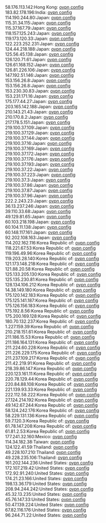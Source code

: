 58.176.113.142:Hong Kong: [ovpn config](vpn/58_176_113_142.ovpn)  
183.82.178.196:India: [ovpn config](vpn/183_82_178_196.ovpn)  
114.190.244.80:Japan: [ovpn config](vpn/114_190_244_80.ovpn)  
115.31.34.115:Japan: [ovpn config](vpn/115_31_34_115.ovpn)  
115.37.167.79:Japan: [ovpn config](vpn/115_37_167_79.ovpn)  
118.157.125.243:Japan: [ovpn config](vpn/118_157_125_243.ovpn)  
119.173.120.33:Japan: [ovpn config](vpn/119_173_120_33.ovpn)  
122.223.252.231:Japan: [ovpn config](vpn/122_223_252_231.ovpn)  
124.44.218.188:Japan: [ovpn config](vpn/124_44_218_188.ovpn)  
125.56.45.138:Japan: [ovpn config](vpn/125_56_45_138.ovpn)  
126.120.71.61:Japan: [ovpn config](vpn/126_120_71_61.ovpn)  
126.61.168.152:Japan: [ovpn config](vpn/126_61_168_152.ovpn)  
126.81.226.106:Japan: [ovpn config](vpn/126_81_226_106.ovpn)  
147.192.51.146:Japan: [ovpn config](vpn/147_192_51_146.ovpn)  
153.156.26.8:Japan: [ovpn config](vpn/153_156_26_8.ovpn)  
153.156.26.8:Japan: [ovpn config](vpn/153_156_26_8.ovpn)  
153.230.30.83:Japan: [ovpn config](vpn/153_230_30_83.ovpn)  
153.231.171.16:Japan: [ovpn config](vpn/153_231_171_16.ovpn)  
175.177.44.27:Japan: [ovpn config](vpn/175_177_44_27.ovpn)  
203.165.142.188:Japan: [ovpn config](vpn/203_165_142_188.ovpn)  
210.143.21.43:Japan: [ovpn config](vpn/210_143_21_43.ovpn)  
210.170.8.2:Japan: [ovpn config](vpn/210_170_8_2.ovpn)  
217.178.5.151:Japan: [ovpn config](vpn/217_178_5_151.ovpn)  
219.100.37.109:Japan: [ovpn config](vpn/219_100_37_109.ovpn)  
219.100.37.129:Japan: [ovpn config](vpn/219_100_37_129.ovpn)  
219.100.37.144:Japan: [ovpn config](vpn/219_100_37_144.ovpn)  
219.100.37.16:Japan: [ovpn config](vpn/219_100_37_16.ovpn)  
219.100.37.169:Japan: [ovpn config](vpn/219_100_37_169.ovpn)  
219.100.37.172:Japan: [ovpn config](vpn/219_100_37_172.ovpn)  
219.100.37.176:Japan: [ovpn config](vpn/219_100_37_176.ovpn)  
219.100.37.193:Japan: [ovpn config](vpn/219_100_37_193.ovpn)  
219.100.37.22:Japan: [ovpn config](vpn/219_100_37_22.ovpn)  
219.100.37.223:Japan: [ovpn config](vpn/219_100_37_223.ovpn)  
219.100.37.3:Japan: [ovpn config](vpn/219_100_37_3.ovpn)  
219.100.37.86:Japan: [ovpn config](vpn/219_100_37_86.ovpn)  
219.100.37.87:Japan: [ovpn config](vpn/219_100_37_87.ovpn)  
219.100.37.96:Japan: [ovpn config](vpn/219_100_37_96.ovpn)  
222.2.243.23:Japan: [ovpn config](vpn/222_2_243_23.ovpn)  
36.13.237.246:Japan: [ovpn config](vpn/36_13_237_246.ovpn)  
39.110.33.68:Japan: [ovpn config](vpn/39_110_33_68.ovpn)  
49.129.81.65:Japan: [ovpn config](vpn/49_129_81_65.ovpn)  
60.103.218.198:Japan: [ovpn config](vpn/60_103_218_198.ovpn)  
60.104.11.138:Japan: [ovpn config](vpn/60_104_11_138.ovpn)  
60.148.117.161:Japan: [ovpn config](vpn/60_148_117_161.ovpn)  
92.202.108.163:Japan: [ovpn config](vpn/92_202_108_163.ovpn)  
114.202.162.116:Korea Republic of: [ovpn config](vpn/114_202_162_116.ovpn)  
118.221.67.53:Korea Republic of: [ovpn config](vpn/118_221_67_53.ovpn)  
119.196.49.96:Korea Republic of: [ovpn config](vpn/119_196_49_96.ovpn)  
119.203.28.140:Korea Republic of: [ovpn config](vpn/119_203_28_140.ovpn)  
121.173.148.218:Korea Republic of: [ovpn config](vpn/121_173_148_218.ovpn)  
121.88.20.58:Korea Republic of: [ovpn config](vpn/121_88_20_58.ovpn)  
125.133.205.130:Korea Republic of: [ovpn config](vpn/125_133_205_130.ovpn)  
125.135.230.81:Korea Republic of: [ovpn config](vpn/125_135_230_81.ovpn)  
128.134.106.212:Korea Republic of: [ovpn config](vpn/128_134_106_212.ovpn)  
14.38.149.180:Korea Republic of: [ovpn config](vpn/14_38_149_180.ovpn)  
175.120.142.183:Korea Republic of: [ovpn config](vpn/175_120_142_183.ovpn)  
175.125.141.187:Korea Republic of: [ovpn config](vpn/175_125_141_187.ovpn)  
175.126.156.183:Korea Republic of: [ovpn config](vpn/175_126_156_183.ovpn)  
175.192.8.56:Korea Republic of: [ovpn config](vpn/175_192_8_56.ovpn)  
175.200.169.128:Korea Republic of: [ovpn config](vpn/175_200_169_128.ovpn)  
180.70.132.237:Korea Republic of: [ovpn config](vpn/180_70_132_237.ovpn)  
1.227.159.39:Korea Republic of: [ovpn config](vpn/1_227_159_39.ovpn)  
210.218.151.61:Korea Republic of: [ovpn config](vpn/210_218_151_61.ovpn)  
211.186.15.53:Korea Republic of: [ovpn config](vpn/211_186_15_53.ovpn)  
211.186.164.131:Korea Republic of: [ovpn config](vpn/211_186_164_131.ovpn)  
211.224.60.228:Korea Republic of: [ovpn config](vpn/211_224_60_228.ovpn)  
211.226.229.175:Korea Republic of: [ovpn config](vpn/211_226_229_175.ovpn)  
211.237.109.217:Korea Republic of: [ovpn config](vpn/211_237_109_217.ovpn)  
211.42.219.91:Korea Republic of: [ovpn config](vpn/211_42_219_91.ovpn)  
218.39.86.147:Korea Republic of: [ovpn config](vpn/218_39_86_147.ovpn)  
220.123.161.11:Korea Republic of: [ovpn config](vpn/220_123_161_11.ovpn)  
220.78.129.44:Korea Republic of: [ovpn config](vpn/220_78_129_44.ovpn)  
220.84.88.108:Korea Republic of: [ovpn config](vpn/220_84_88_108.ovpn)  
221.139.93.33:Korea Republic of: [ovpn config](vpn/221_139_93_33.ovpn)  
222.112.58.222:Korea Republic of: [ovpn config](vpn/222_112_58_222.ovpn)  
27.124.214.192:Korea Republic of: [ovpn config](vpn/27_124_214_192.ovpn)  
49.142.67.244:Korea Republic of: [ovpn config](vpn/49_142_67_244.ovpn)  
58.124.242.176:Korea Republic of: [ovpn config](vpn/58_124_242_176.ovpn)  
58.229.131.136:Korea Republic of: [ovpn config](vpn/58_229_131_136.ovpn)  
59.7.120.3:Korea Republic of: [ovpn config](vpn/59_7_120_3.ovpn)  
61.78.147.208:Korea Republic of: [ovpn config](vpn/61_78_147_208.ovpn)  
61.81.2.53:Korea Republic of: [ovpn config](vpn/61_81_2_53.ovpn)  
177.241.32.160:Mexico: [ovpn config](vpn/177_241_32_160.ovpn)  
114.34.182.38:Taiwan: [ovpn config](vpn/114_34_182_38.ovpn)  
124.122.41.59:Thailand: [ovpn config](vpn/124_122_41_59.ovpn)  
49.228.107.210:Thailand: [ovpn config](vpn/49_228_107_210.ovpn)  
49.228.235.106:Thailand: [ovpn config](vpn/49_228_235_106.ovpn)  
161.202.144.236:United States: [ovpn config](vpn/161_202_144_236.ovpn)  
172.107.219.42:United States: [ovpn config](vpn/172_107_219_42.ovpn)  
172.92.91.240:United States: [ovpn config](vpn/172_92_91_240.ovpn)  
174.21.23.166:United States: [ovpn config](vpn/174_21_23_166.ovpn)  
198.13.36.179:United States: [ovpn config](vpn/198_13_36_179.ovpn)  
208.94.244.242:United States: [ovpn config](vpn/208_94_244_242.ovpn)  
45.32.13.235:United States: [ovpn config](vpn/45_32_13_235.ovpn)  
45.76.147.33:United States: [ovpn config](vpn/45_76_147_33.ovpn)  
50.47.139.224:United States: [ovpn config](vpn/50_47_139_224.ovpn)  
67.82.116.176:United States: [ovpn config](vpn/67_82_116_176.ovpn)  
96.244.71.22:United States: [ovpn config](vpn/96_244_71_22.ovpn)  
